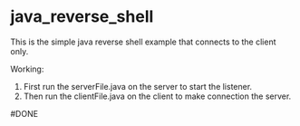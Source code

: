 # java_reverse_shell

This is the simple java reverse shell example that connects to the client only.

Working:
1. First run the serverFile.java on the server to start the listener.
2. Then run the clientFile.java on the client to make connection the server.

#DONE
